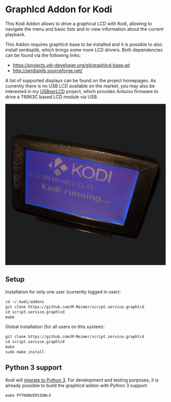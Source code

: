 Graphlcd Addon for Kodi
=======================

This Kodi Addon allows to drive a graphical LCD with Kodi, allowing to navigate the menu and basic lists and to view information about the current playback.

This Addon requires graphlcd-base to be installed and it is possible to also install serdisplib, which brings some more LCD drivers. Both dependencies can be found via the following links:

* https://projects.vdr-developer.org/git/graphlcd-base.git
* http://serdisplib.sourceforge.net/

A list of supported displays can be found on the project homepages. As currently there is no USB LCD available on the market, you may also be interested in my [USBserLCD](https://github.com/M-Reimer/usbserlcd) project, which provides Arduino firmware to drive a T6963C based LCD module via USB.

![Kodi Graphlcd output](https://raw.githubusercontent.com/M-Reimer/script.service.graphlcd/master/icon.png "Kodi Graphlcd output")

Setup
-----

Installation for only one user (currently logged in user):

    cd ~/.kodi/addons
    git clone https://github.com/M-Reimer/script.service.graphlcd
    cd script.service.graphlcd
    make

Global installation (for all users on this system):

    git clone https://github.com/M-Reimer/script.service.graphlcd
    cd script.service.graphlcd
    make
    sudo make install

Python 3 support
----------------

Kodi will [migrate to Python 3](https://kodi.wiki/view/General_information_about_migration_to_Python_3). For development and testing purposes, it is already possible to build the graphlcd addon with Python 3 support:

    make PYTHONVERSION=3
